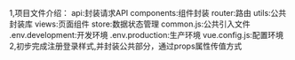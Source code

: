 
1,项目文件介绍：
api:封装请求API
components:组件封装
router:路由
utils:公共封装库
views:页面组件
store:数据状态管理
common.js:公共引入文件
.env.development:开发环境
.env.production:生产环境
vue.config.js:配置环境
2,初步完成注册登录样式,并封装公共部分，通过props属性传值方式
